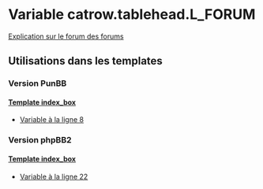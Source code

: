 # Variable catrow.tablehead.L_FORUM
[Explication sur le forum des forums](http://forum.forumactif.com/t294113-listing-des-variables#catrow.tablehead.L_FORUM)

## Utilisations dans les templates

### Version PunBB

#### [Template index_box](punbb/index_box.md)
* [Variable à la ligne 8](../punbb/index_box.tpl#L8)

### Version phpBB2

#### [Template index_box](subsilver/index_box.md)
* [Variable à la ligne 22](../subsilver/index_box.tpl#L22)